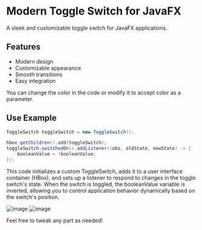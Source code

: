 # Modern Toggle Switch for JavaFX

A sleek and customizable toggle switch for JavaFX applications.

## Features

- Modern design
- Customizable appearance
- Smooth transitions
- Easy integration

You can change the color in the code or modify it to accept color as a parameter.

## Use Example

```java
ToggleSwitch toggleSwitch = new ToggleSwitch();

hbox.getChildren().add(toggleSwitch);
toggleSwitch.switchedOn().addListener((obs, oldState, newState) -> {
    booleanValue = !booleanValue;
});
```
        
This code initializes a custom ToggleSwitch,
adds it to a user interface container (HBox),
and sets up a listener to respond to changes in the toggle switch's state.
When the switch is toggled, the booleanValue variable is inverted,
allowing you to control application behavior dynamically based on the switch's position.


 ![image](https://github.com/user-attachments/assets/ddf9965e-ca74-40d8-8fa0-1d0341260a06)
 ![image](https://github.com/user-attachments/assets/63419daa-5194-4077-a2d7-44c83adc684a)

 Feel free to tweak any part as needed!


